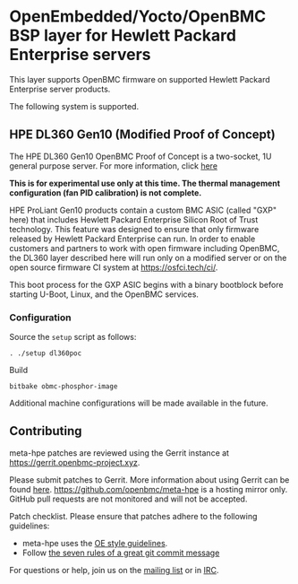 OpenEmbedded/Yocto/OpenBMC BSP layer for Hewlett Packard Enterprise servers
====================================================

This layer supports OpenBMC firmware on supported Hewlett Packard Enterprise server
products.

The following system is supported.

## HPE DL360 Gen10 (Modified Proof of Concept)
The HPE DL360 Gen10 OpenBMC Proof of Concept is a two-socket, 1U general purpose server.
For more information, click [here](https://buy.hpe.com/us/en/servers/rack-servers/proliant-dl300-servers/proliant-dl360-server/hpe-proliant-dl360-gen10-server/p/1010007891)

**This is for experimental use only at this time.  The thermal management configuration (fan PID calibration) is not complete.**

HPE ProLiant Gen10 products contain a custom BMC ASIC (called "GXP" here) that includes Hewlett Packard Enterprise Silicon Root of Trust technology.  This feature was designed to ensure that only firmware released by Hewlett Packard Enterprise can run.  In order to enable customers and partners to work with open firmware including OpenBMC, the DL360 layer described here will run only on a modified server or on the open source firmware CI system at https://osfci.tech/ci/.

This boot process for the GXP ASIC begins with a binary bootblock before starting U-Boot,
Linux, and the OpenBMC services.

### Configuration
Source the `setup` script as follows:

```
. ./setup dl360poc
```

Build

```
bitbake obmc-phosphor-image
```

Additional machine configurations will be made available in the future.

Contributing
------------

meta-hpe patches are reviewed using the Gerrit instance at
https://gerrit.openbmc-project.xyz.

Please submit patches to Gerrit.  More information about using Gerrit can be found
[here](https://github.com/openbmc/docs/blob/meta-hpe/master/CONTRIBUTING.md#submitting-changes-via-gerrit-server).
https://github.com/openbmc/meta-hpe is a hosting mirror only.  GitHub
pull requests are not monitored and will not be accepted.

Patch checklist.  Please ensure that patches adhere to the following guidelines:

 - meta-hpe uses the [OE style
   guidelines](https://www.openembedded.org/wiki/Styleguide).
 - Follow [the seven rules of a great git commit
   message](https://chris.beams.io/posts/git-commit/#seven-rules)

For questions or help, join us on the [mailing
list](https://lists.ozlabs.org/listinfo/openbmc) or in
[IRC](irc://freenode.net/openbmc).
